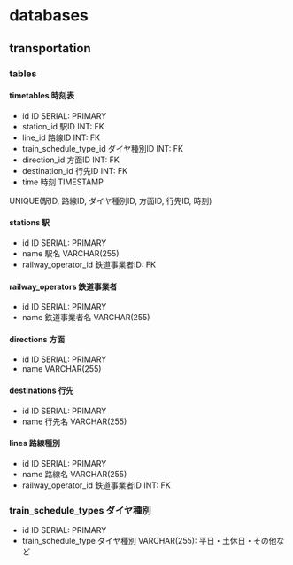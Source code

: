 # databases

## transportation


### tables

#### timetables 時刻表

- id ID SERIAL: PRIMARY
- station_id 駅ID INT: FK
- line_id 路線ID INT: FK
- train_schedule_type_id ダイヤ種別ID INT: FK
- direction_id 方面ID INT: FK
- destination_id 行先ID INT: FK
- time 時刻 TIMESTAMP

UNIQUE(駅ID, 路線ID, ダイヤ種別ID, 方面ID, 行先ID, 時刻)

#### stations 駅

- id ID SERIAL: PRIMARY
- name 駅名 VARCHAR(255)
- railway_operator_id 鉄道事業者ID: FK

#### railway_operators 鉄道事業者

- id ID SERIAL: PRIMARY
- name 鉄道事業者名 VARCHAR(255)

#### directions 方面

- id ID SERIAL: PRIMARY
- name VARCHAR(255)

#### destinations 行先

- id ID SERIAL: PRIMARY
- name 行先名 VARCHAR(255)

#### lines 路線種別

- id ID SERIAL: PRIMARY
- name 路線名 VARCHAR(255)
- railway_operator_id 鉄道事業者ID INT: FK

### train_schedule_types ダイヤ種別

- id ID SERIAL: PRIMARY
- train_schedule_type ダイヤ種別 VARCHAR(255): 平日・土休日・その他など

